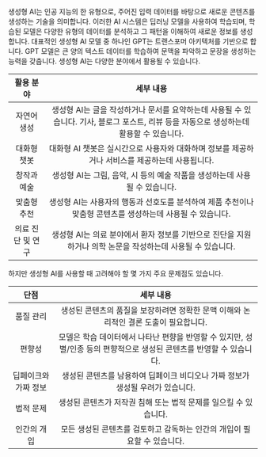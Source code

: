 생성형 AI는 인공 지능의 한 유형으로, 주어진 입력 데이터를 바탕으로 새로운 콘텐츠를 생성하는 기술을 의미합니다. 이러한 AI 시스템은 딥러닝 모델을 사용하여 학습되며, 학습된 모델은 다양한 유형의 데이터를 분석하고 그 패턴을 이해하여 새로운 정보를 생성합니다.
대표적인 생성형 AI 모델 중 하나인 GPT는 트랜스포머 아키텍처를 기반으로 합니다. GPT 모델은 큰 양의 텍스트 데이터를 학습하여 문맥을 파악하고 문장을 생성하는 능력을 갖춥니다. 생성형 AI는 다양한 분야에서 활용될 수 있습니다.


|활용 분야| 세부 내용 |
|:---:|:---:|
|자연어 생성|생성형 AI는 글을 작성하거나 문서를 요약하는데 사용될 수 있습니다. 기사, 블로그 포스트, 리뷰 등을 자동으로 생성하는데 활용할 수 있습니다.|
|대화형 챗봇|대화형 AI 챗봇은 실시간으로 사용자와 대화하며 정보를 제공하거나 서비스를 제공하는데 사용됩니다.|
|창작과 예술|생성형 AI는 그림, 음악, 시 등의 예술 작품을 생성하는데 사용될 수 있습니다.|
|맞춤형 추천|생성형 AI는 사용자의 행동과 선호도를 분석하여 제품 추천이나 맞춤형 콘텐츠를 생성하는데 사용될 수 있습니다.|
|의료 진단 및 연구|생성형 AI는 의료 분야에서 환자 정보를 기반으로 진단을 지원하거나 의학 논문을 작성하는데 사용될 수 있습니다.|


하지만 생성형 AI를 사용할 때 고려해야 할 몇 가지 주요 문제점도 있습니다.


|단점| 세부 내용 |
|:---:|:---:|
|품질 관리|생성된 콘텐츠의 품질을 보장하려면 정확한 문맥 이해와 논리적인 결론 도출이 필요합니다.|
|편향성|모델은 학습 데이터에서 나타난 편향을 반영할 수 있지만, 성별/인종 등의 편향적으로 생성된 콘텐츠를 반영할 수 있습니다.|
|딥페이크와 가짜 정보|생성된 콘텐츠를 남용하여 딥페이크 비디오나 가짜 정보가 생성될 우려가 있습니다.|
|법적 문제|생성된 콘텐츠가 저작권 침해 또는 법적 문제를 일으킬 수 있습니다.|
|인간의 개입|모든 생성된 콘텐츠를 검토하고 감독하는 인간의 개입이 필요할 수 있습니다.|

